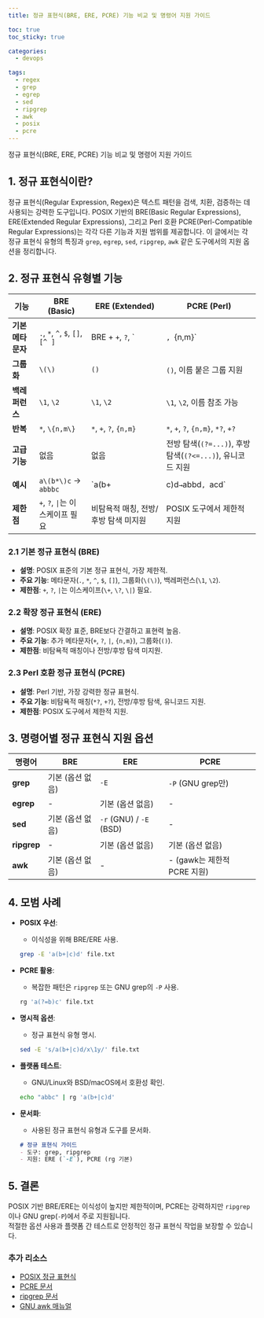 ```yaml
---
title: 정규 표현식(BRE, ERE, PCRE) 기능 비교 및 명령어 지원 가이드

toc: true
toc_sticky: true

categories:
  - devops

tags:
  - regex
  - grep
  - egrep
  - sed
  - ripgrep
  - awk
  - posix
  - pcre
---
```


정규 표현식(BRE, ERE, PCRE) 기능 비교 및 명령어 지원 가이드

## 1. 정규 표현식이란?

정규 표현식(Regular Expression, Regex)은 텍스트 패턴을 검색, 치환, 검증하는 데 사용되는 강력한 도구입니다. POSIX 기반의 BRE(Basic Regular Expressions), ERE(Extended Regular Expressions), 그리고 Perl 호환 PCRE(Perl-Compatible Regular Expressions)는 각각 다른 기능과 지원 범위를 제공합니다. 이 글에서는 각 정규 표현식 유형의 특징과 `grep`, `egrep`, `sed`, `ripgrep`, `awk` 같은 도구에서의 지원 옵션을 정리합니다.

## 2. 정규 표현식 유형별 기능


| **기능**                | **BRE (Basic)**                              | **ERE (Extended)**                              | **PCRE (Perl)**                              |
|-------------------------|--------------------------------------|--------------------------------------|--------------------------------------|
| **기본 메타문자**       | `.`, `*`, `^`, `$`, `[]`, `[^ ]`     | BRE + `+`, `?`, `|`, `{n,m}`         | ERE + 비탐욕적 매칭, 전방/후방 탐색  |
| **그룹화**             | `\(\)`                              | `()`                                | `()`, 이름 붙은 그룹 지원            |
| **백레퍼런스**          | `\1`, `\2`                          | `\1`, `\2`                          | `\1`, `\2`, 이름 참조 가능           |
| **반복**               | `*`, `\{n,m\}`                      | `*`, `+`, `?`, `{n,m}`              | `*`, `+`, `?`, `{n,m}`, `*?`, `+?`   |
| **고급 기능**           | 없음                                | 없음                                | 전방 탐색(`(?=...)`), 후방 탐색(`(?<=...)`), 유니코드 지원 |
| **예시**               | `a\(b*\)c` → `abbbc`               | `a(b+|c)d` → `abbd`, `acd`          | `a(?=b)c` → `abc`에서 `ac`           |
| **제한점**             | `+`, `?`, `\|`는 이스케이프 필요     | 비탐욕적 매칭, 전방/후방 탐색 미지원 | POSIX 도구에서 제한적 지원           |


### 2.1 기본 정규 표현식 (BRE)
- **설명**: POSIX 표준의 기본 정규 표현식, 가장 제한적.
- **주요 기능**: 메타문자(`.`, `*`, `^`, `$`, `[]`), 그룹화(`\(\)`), 백레퍼런스(`\1`, `\2`).
- **제한점**: `+`, `?`, `|`는 이스케이프(`\+`, `\?`, `\|`) 필요.

### 2.2 확장 정규 표현식 (ERE)
- **설명**: POSIX 확장 표준, BRE보다 간결하고 표현력 높음.
- **주요 기능**: 추가 메타문자(`+`, `?`, `|`, `{n,m}`), 그룹화(`()`).
- **제한점**: 비탐욕적 매칭이나 전방/후방 탐색 미지원.

### 2.3 Perl 호환 정규 표현식 (PCRE)
- **설명**: Perl 기반, 가장 강력한 정규 표현식.
- **주요 기능**: 비탐욕적 매칭(`*?`, `+?`), 전방/후방 탐색, 유니코드 지원.
- **제한점**: POSIX 도구에서 제한적 지원.

## 3. 명령어별 정규 표현식 지원 옵션


| **명령어**   | **BRE**       | **ERE**       | **PCRE**      |
|--------------|---------------|---------------|---------------|
| **grep**     | 기본 (옵션 없음) | `-E`          | `-P` (GNU grep만) |
| **egrep**    | -             | 기본 (옵션 없음) | -             |
| **sed**      | 기본 (옵션 없음) | `-r` (GNU) / `-E` (BSD) | -             |
| **ripgrep**  | -             | 기본 (옵션 없음) | 기본 (옵션 없음) |
| **awk**      | 기본 (옵션 없음) | -             | - (gawk는 제한적 PCRE 지원) |



## 4. 모범 사례

- **POSIX 우선**:
  - 이식성을 위해 BRE/ERE 사용.
  
  ```bash
  grep -E 'a(b+|c)d' file.txt
  ```

- **PCRE 활용**:
  - 복잡한 패턴은 `ripgrep` 또는 GNU grep의 `-P` 사용.
  
  ```bash
  rg 'a(?=b)c' file.txt
  ```

- **명시적 옵션**:
  - 정규 표현식 유형 명시.
  
  ```bash
  sed -E 's/a(b+|c)d/x\1y/' file.txt
  ```

- **플랫폼 테스트**:
  - GNU/Linux와 BSD/macOS에서 호환성 확인.
  
  ```bash
  echo "abbc" | rg 'a(b+|c)d'
  ```

- **문서화**:
  - 사용된 정규 표현식 유형과 도구를 문서화.
  
  ```markdown
  # 정규 표현식 가이드
  - 도구: grep, ripgrep
  - 지원: ERE (`-E`), PCRE (rg 기본)
  ```

## 5. 결론

POSIX 기반 BRE/ERE는 이식성이 높지만 제한적이며, PCRE는 강력하지만 `ripgrep`이나 GNU grep(`-P`)에서 주로 지원됩니다.  
적절한 옵션 사용과 플랫폼 간 테스트로 안정적인 정규 표현식 작업을 보장할 수 있습니다.

### 추가 리소스
- [POSIX 정규 표현식](https://pubs.opengroup.org/onlinepubs/9699919799/basedefs/V1_chap09.html)
- [PCRE 문서](http://www.pcre.org/)
- [ripgrep 문서](https://github.com/BurntSushi/ripgrep)
- [GNU awk 매뉴얼](https://www.gnu.org/software/gawk/manual/gawk.html)